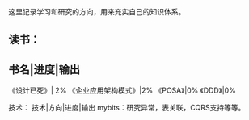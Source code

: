 这里记录学习和研究的方向，用来充实自己的知识体系。

读书：
-----------------
书名|进度|输出
----------------
《设计已死》| 2%
《企业应用架构模式》|2%
《POSA》|0%
《DDD》|0%

技术：
技术|方向|进度|输出
mybits：研究异常，表关联，CQRS支持等等。
